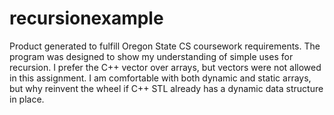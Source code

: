 # recursionexample
Product generated to fulfill Oregon State CS coursework requirements. The program was designed to show my understanding of simple uses for recursion. I prefer the C++ vector over arrays, but vectors were not allowed in this assignment. I am comfortable with both dynamic and static arrays, but why reinvent the wheel if C++ STL already has a dynamic data structure in place.
